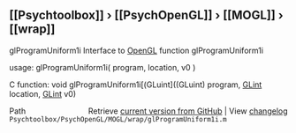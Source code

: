 ## [[Psychtoolbox]] &#8250; [[PsychOpenGL]] &#8250; [[MOGL]] &#8250; [[wrap]]

glProgramUniform1i  Interface to [OpenGL](OpenGL) function glProgramUniform1i  
  
usage:  glProgramUniform1i( program, location, v0 )  
  
C function:  void glProgramUniform1i[(GLuint]((GLuint) program, [GLint](GLint) location, [GLint](GLint) v0)  




<div class="code_header" style="text-align:right;">
  <span style="float:left;">Path&nbsp;&nbsp;</span> <span class="counter">Retrieve <a href=
  "https://raw.github.com/Psychtoolbox-3/Psychtoolbox-3/beta/Psychtoolbox/PsychOpenGL/MOGL/wrap/glProgramUniform1i.m">current version from GitHub</a> | View <a href=
  "https://github.com/Psychtoolbox-3/Psychtoolbox-3/commits/beta/Psychtoolbox/PsychOpenGL/MOGL/wrap/glProgramUniform1i.m">changelog</a></span>
</div>
<div class="code">
  <code>Psychtoolbox/PsychOpenGL/MOGL/wrap/glProgramUniform1i.m</code>
</div>

